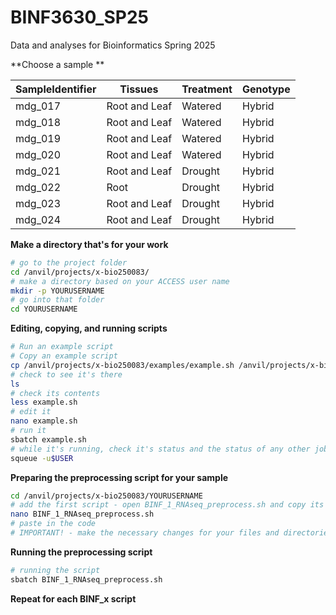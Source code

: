 # BINF3630_SP25
Data and analyses for Bioinformatics Spring 2025

**Choose a sample **

| SampleIdentifier | Tissues | Treatment | Genotype |
|-------------|------------|-------------|------------|
| mdg_017 | Root and Leaf| Watered | Hybrid |
| mdg_018 | Root and Leaf | Watered | Hybrid |
| mdg_019 | Root and Leaf | Watered | Hybrid |
| mdg_020 | Root and Leaf | Watered | Hybrid |
| mdg_021 | Root and Leaf | Drought | Hybrid |
| mdg_022 | Root | Drought | Hybrid |
| mdg_023 | Root and Leaf | Drought | Hybrid |
| mdg_024 | Root and Leaf | Drought | Hybrid |

**Make a directory that's for your work**
``` bash
# go to the project folder
cd /anvil/projects/x-bio250083/
# make a directory based on your ACCESS user name
mkdir -p YOURUSERNAME
# go into that folder
cd YOURUSERNAME
```

**Editing, copying, and running scripts**
``` bash
# Run an example script
# Copy an example script
cp /anvil/projects/x-bio250083/examples/example.sh /anvil/projects/x-bio250083/YOURUSERNAME
# check to see it's there
ls
# check its contents
less example.sh
# edit it
nano example.sh
# run it
sbatch example.sh
# while it's running, check it's status and the status of any other jobs you're running
squeue -u$USER
```

**Preparing the preprocessing script for your sample**
``` bash
cd /anvil/projects/x-bio250083/YOURUSERNAME
# add the first script - open BINF_1_RNAseq_preprocess.sh and copy its contents
nano BINF_1_RNAseq_preprocess.sh
# paste in the code
# IMPORTANT! - make the necessary changes for your files and directories!!!
```

**Running the preprocessing script**
``` bash
# running the script
sbatch BINF_1_RNAseq_preprocess.sh
```

**Repeat for each BINF_x script**



